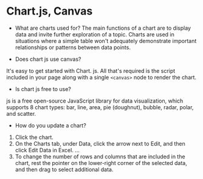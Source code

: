 # Chart.js, Canvas

- What are charts used for?
The main functions of a chart are to display data and invite further exploration of a topic. Charts are used in situations where a simple table won't adequately demonstrate important relationships or patterns between data points.  

- Does chart js use canvas?

It's easy to get started with Chart. js. All that's required is the script included in your page along with a single `<canvas>` node to render the chart.  

- Is chart js free to use?  

js is a free open-source JavaScript library for data visualization, which supports 8 chart types: bar, line, area, pie (doughnut), bubble, radar, polar, and scatter.  

- How do you update a chart?
1. Click the chart.
2. On the Charts tab, under Data, click the arrow next to Edit, and then click Edit Data in Excel. ...
3. To change the number of rows and columns that are included in the chart, rest the pointer on the lower-right corner of the selected data, and then drag to select additional data.

